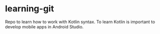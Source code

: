 # learning-git
Repo to learn how to work with Kotlin syntax.
To learn Kotlin is important to develop mobile apps in Android Studio.

